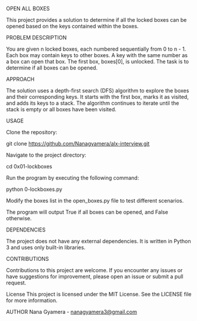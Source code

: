OPEN ALL BOXES

This project provides a solution to determine if all the locked boxes can be opened based on the keys contained within the boxes.

PROBLEM DESCRIPTION

You are given n locked boxes, each numbered sequentially from 0 to n - 1. Each box may contain keys to other boxes. A key with the same number as a box can open that box. The first box, boxes[0], is unlocked. The task is to determine if all boxes can be opened.

APPROACH

The solution uses a depth-first search (DFS) algorithm to explore the boxes and their corresponding keys. It starts with the first box, marks it as visited, and adds its keys to a stack. The algorithm continues to iterate until the stack is empty or all boxes have been visited.

USAGE

Clone the repository:

git clone <https://github.com/Nanagyamera/alx-interview.git>

Navigate to the project directory:

cd 0x01-lockboxes

Run the program by executing the following command:

python 0-lockboxes.py

Modify the boxes list in the open_boxes.py file to test different scenarios.

The program will output True if all boxes can be opened, and False otherwise.

DEPENDENCIES

The project does not have any external dependencies. It is written in Python 3 and uses only built-in libraries.

CONTRIBUTIONS

Contributions to this project are welcome. If you encounter any issues or have suggestions for improvement, please open an issue or submit a pull request.

License
This project is licensed under the MIT License. See the LICENSE file for more information.

AUTHOR
Nana Gyamera - nanagyamera3@gmail.com
